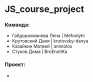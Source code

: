 # JS_course_project
### Команда:
* Габдорахманова Лена  |  Mefoolyhi
* Крутовский Даня      |  krutovsky-danya
* Казайкин Матвей      |  animolos
* Стуков Дима          |  BroEnotiKa

### Проект:
* <EMPTY SPACE FOR OUR TOP SECRET PROJECT>
